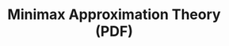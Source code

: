 ---
tags: [math]
title: Minimax Approximation Theory (PDF)
datePublished: 2016-11-27
url: /notes/minimax-approx_nov16.pdf
summary:  "First formalized by Weierstrass in 1885, approximation theory concerns the best approximation of
arbitrary functions by some class of simpler functions. The structure of an approximation problem involves three central components: a function class containing the function to be approximated, a form of approximating function, and a norm for measuring approximation error.  These notes introduce <b>minimax polynomial approximation</b>, whereby continuous functions on a closed interval are
approximated by polynomials using the infinity norm to measure fit."
---
